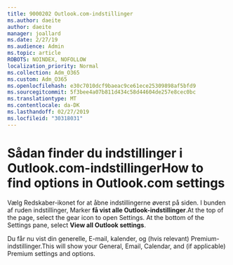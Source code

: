 ```yaml
---
title: 9000202 Outlook.com-indstillinger
ms.author: daeite
author: daeite
manager: joallard
ms.date: 2/27/19
ms.audience: Admin
ms.topic: article
ROBOTS: NOINDEX, NOFOLLOW
localization_priority: Normal
ms.collection: Adm_O365
ms.custom: Adm_O365
ms.openlocfilehash: e30c7010dcf9baeac9ce61ece25309898af5bfd9
ms.sourcegitcommit: 5f3bee4a07b811d434c58d44604de257e8cec0bc
ms.translationtype: MT
ms.contentlocale: da-DK
ms.lasthandoff: 02/27/2019
ms.locfileid: "30318031"
---
```

# <a name="how-to-find-options-in-outlookcom-settings"></a><span data-ttu-id="af4f9-102">Sådan finder du indstillinger i Outlook.com-indstillinger</span><span class="sxs-lookup"><span data-stu-id="af4f9-102">How to find options in Outlook.com settings</span></span>

<span data-ttu-id="af4f9-p101">Vælg Redskaber-ikonet for at åbne indstillingerne øverst på siden. I bunden af ruden indstillinger, Marker **få vist alle Outlook-indstillinger**.</span><span class="sxs-lookup"><span data-stu-id="af4f9-p101">At the top of the page, select the gear icon to open Settings. At the bottom of the Settings pane, select **View all Outlook settings**.</span></span>

<span data-ttu-id="af4f9-105">Du får nu vist din generelle, E-mail, kalender, og (hvis relevant) Premium- indstillinger.</span><span class="sxs-lookup"><span data-stu-id="af4f9-105">This will show your General, Email, Calendar, and (if applicable) Premium settings and options.</span></span>